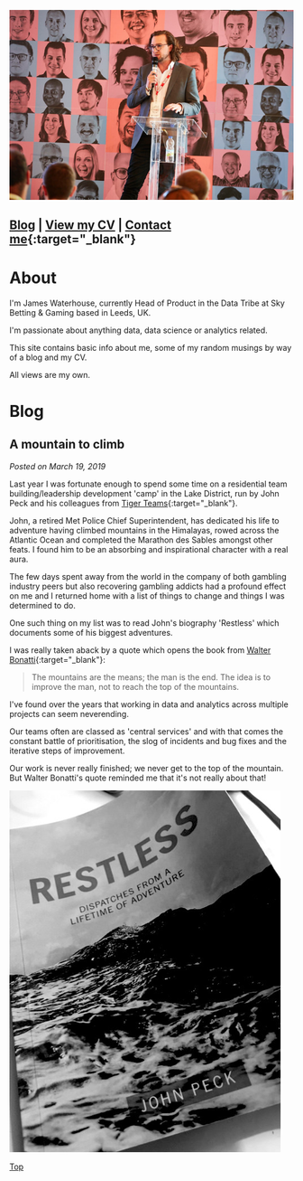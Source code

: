 ![jw image](/images/jw.png)

## [**Blog**](#blog) | [**View my CV**](/cv/james-waterhouse-cv.md) | [**Contact me**](https://goo.gl/forms/29H2pMdQbx4YFI613){:target="_blank"}



# About
I'm James Waterhouse, currently Head of Product in the Data Tribe at Sky Betting & Gaming based in Leeds, UK.

I'm passionate about anything data, data science or analytics related.

This site contains basic info about me, some of my random musings by way of a blog and my CV.

All views are my own.

# Blog
## A mountain to climb
_Posted on March 19, 2019_

Last year I was fortunate enough to spend some time on a residential team building/leadership development 'camp' in the Lake District, run by John Peck and his colleagues from [Tiger Teams](http://www.tigerteams.co.uk/){:target="_blank"}.

John, a retired Met Police Chief Superintendent, has dedicated his life to adventure having climbed mountains in the Himalayas, rowed across the Atlantic Ocean and completed the Marathon des Sables amongst other feats.  I found him to be an absorbing and inspirational character with a real aura.

The few days spent away from the world in the company of both gambling industry peers but also recovering gambling addicts had a profound effect on me and I returned home with a list of things to change and things I was determined to do.

One such thing on my list was to read John's biography 'Restless' which documents some of his biggest adventures.

I was really taken aback by a quote which opens the book from [Walter Bonatti](https://en.wikipedia.org/wiki/Walter_Bonatti){:target="_blank"}:

> The mountains are the means; the man is the end.  The idea is to improve the man, not to reach the top of the mountains.

I've found over the years that working in data and analytics across multiple projects can seem neverending.  

Our teams often are classed as 'central services' and with that comes the constant battle of prioritisation, the slog of incidents and bug fixes and the iterative steps of improvement.

Our work is never really finished; we never get to the top of the mountain.  But Walter Bonatti's quote reminded me that it's not really about that!

![restless](/images/restless.jpg)

[Top](#about)
